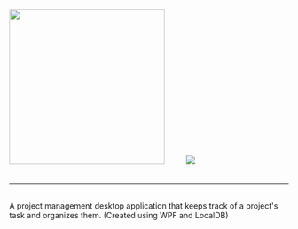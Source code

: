 <div>
  <img src="https://user-images.githubusercontent.com/62003240/129524820-b74fa54f-babe-4b1f-9f83-0baa1aebb923.jpg" width="280"   />
  <img src="https://img.shields.io/badge/.NET-5.0-blue" hspace="35" /> 
<div/>

<br/>

<hr/>
  
<br/>
A project management desktop application that keeps track of a project's task and organizes them. (Created using WPF and LocalDB)
